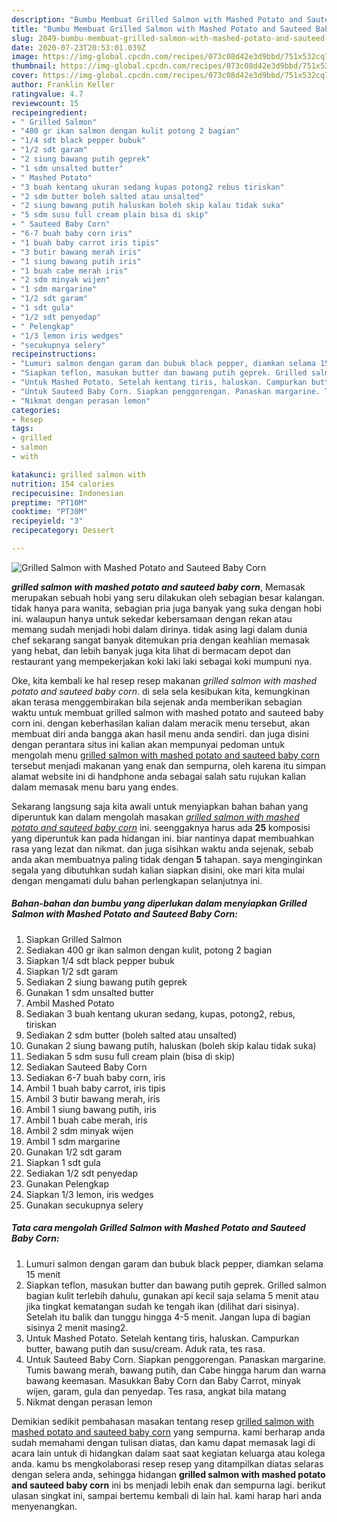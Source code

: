 ```yaml
---
description: "Bumbu Membuat Grilled Salmon with Mashed Potato and Sauteed Baby Corn Lezat"
title: "Bumbu Membuat Grilled Salmon with Mashed Potato and Sauteed Baby Corn Lezat"
slug: 2049-bumbu-membuat-grilled-salmon-with-mashed-potato-and-sauteed-baby-corn-lezat
date: 2020-07-23T20:53:01.039Z
image: https://img-global.cpcdn.com/recipes/073c08d42e3d9bbd/751x532cq70/grilled-salmon-with-mashed-potato-and-sauteed-baby-corn-foto-resep-utama.jpg
thumbnail: https://img-global.cpcdn.com/recipes/073c08d42e3d9bbd/751x532cq70/grilled-salmon-with-mashed-potato-and-sauteed-baby-corn-foto-resep-utama.jpg
cover: https://img-global.cpcdn.com/recipes/073c08d42e3d9bbd/751x532cq70/grilled-salmon-with-mashed-potato-and-sauteed-baby-corn-foto-resep-utama.jpg
author: Franklin Keller
ratingvalue: 4.7
reviewcount: 15
recipeingredient:
- " Grilled Salmon"
- "400 gr ikan salmon dengan kulit potong 2 bagian"
- "1/4 sdt black pepper bubuk"
- "1/2 sdt garam"
- "2 siung bawang putih geprek"
- "1 sdm unsalted butter"
- " Mashed Potato"
- "3 buah kentang ukuran sedang kupas potong2 rebus tiriskan"
- "2 sdm butter boleh salted atau unsalted"
- "2 siung bawang putih haluskan boleh skip kalau tidak suka"
- "5 sdm susu full cream plain bisa di skip"
- " Sauteed Baby Corn"
- "6-7 buah baby corn iris"
- "1 buah baby carrot iris tipis"
- "3 butir bawang merah iris"
- "1 siung bawang putih iris"
- "1 buah cabe merah iris"
- "2 sdm minyak wijen"
- "1 sdm margarine"
- "1/2 sdt garam"
- "1 sdt gula"
- "1/2 sdt penyedap"
- " Pelengkap"
- "1/3 lemon iris wedges"
- "secukupnya selery"
recipeinstructions:
- "Lumuri salmon dengan garam dan bubuk black pepper, diamkan selama 15 menit"
- "Siapkan teflon, masukan butter dan bawang putih geprek. Grilled salmon bagian kulit terlebih dahulu, gunakan api kecil saja selama 5 menit atau jika tingkat kematangan sudah ke tengah ikan (dilihat dari sisinya). Setelah itu balik dan tunggu hingga 4-5 menit. Jangan lupa di bagian sisinya 2 menit masing2."
- "Untuk Mashed Potato. Setelah kentang tiris, haluskan. Campurkan butter, bawang putih dan susu/cream. Aduk rata, tes rasa."
- "Untuk Sauteed Baby Corn. Siapkan penggorengan. Panaskan margarine. Tumis bawang merah, bawang putih, dan Cabe hingga harum dan warna bawang keemasan. Masukkan Baby Corn dan Baby Carrot, minyak wijen, garam, gula dan penyedap. Tes rasa, angkat bila matang"
- "Nikmat dengan perasan lemon"
categories:
- Resep
tags:
- grilled
- salmon
- with

katakunci: grilled salmon with 
nutrition: 154 calories
recipecuisine: Indonesian
preptime: "PT10M"
cooktime: "PT30M"
recipeyield: "3"
recipecategory: Dessert

---
```



![Grilled Salmon with Mashed Potato and Sauteed Baby Corn](https://img-global.cpcdn.com/recipes/073c08d42e3d9bbd/751x532cq70/grilled-salmon-with-mashed-potato-and-sauteed-baby-corn-foto-resep-utama.jpg)

<b><i>grilled salmon with mashed potato and sauteed baby corn</i></b>, Memasak merupakan sebuah hobi yang seru dilakukan oleh sebagian besar kalangan. tidak hanya para wanita, sebagian pria juga banyak yang suka dengan hobi ini. walaupun hanya untuk sekedar kebersamaan dengan rekan atau memang sudah menjadi hobi dalam dirinya. tidak asing lagi dalam dunia chef sekarang sangat banyak ditemukan pria dengan keahlian memasak yang hebat, dan lebih banyak juga kita lihat di bermacam depot dan restaurant yang mempekerjakan koki laki laki sebagai koki mumpuni nya.

Oke, kita kembali ke hal resep resep makanan <i>grilled salmon with mashed potato and sauteed baby corn</i>. di sela sela kesibukan kita, kemungkinan akan terasa menggembirakan bila sejenak anda memberikan sebagian waktu untuk membuat grilled salmon with mashed potato and sauteed baby corn ini. dengan keberhasilan kalian dalam meracik menu tersebut, akan membuat diri anda bangga akan hasil menu anda sendiri. dan juga disini dengan perantara situs ini kalian akan mempunyai pedoman untuk mengolah menu <u>grilled salmon with mashed potato and sauteed baby corn</u> tersebut menjadi makanan yang enak dan sempurna, oleh karena itu simpan alamat website ini di handphone anda sebagai salah satu rujukan kalian dalam memasak menu baru yang endes.




Sekarang langsung saja kita awali untuk menyiapkan bahan bahan yang diperuntuk kan dalam mengolah masakan <u><i>grilled salmon with mashed potato and sauteed baby corn</i></u> ini. seenggaknya harus ada <b>25</b> komposisi yang diperuntuk kan pada hidangan ini. biar nantinya dapat membuahkan rasa yang lezat dan nikmat. dan juga sisihkan waktu anda sejenak, sebab anda akan membuatnya paling tidak dengan <b>5</b> tahapan. saya menginginkan segala yang dibutuhkan sudah kalian siapkan disini, oke mari kita mulai dengan mengamati dulu bahan perlengkapan selanjutnya ini.

<!--inarticleads1-->

##### Bahan-bahan dan bumbu yang diperlukan dalam menyiapkan Grilled Salmon with Mashed Potato and Sauteed Baby Corn:

1. Siapkan  Grilled Salmon
1. Sediakan 400 gr ikan salmon dengan kulit, potong 2 bagian
1. Siapkan 1/4 sdt black pepper bubuk
1. Siapkan 1/2 sdt garam
1. Sediakan 2 siung bawang putih geprek
1. Gunakan 1 sdm unsalted butter
1. Ambil  Mashed Potato
1. Sediakan 3 buah kentang ukuran sedang, kupas, potong2, rebus, tiriskan
1. Sediakan 2 sdm butter (boleh salted atau unsalted)
1. Gunakan 2 siung bawang putih, haluskan (boleh skip kalau tidak suka)
1. Sediakan 5 sdm susu full cream plain (bisa di skip)
1. Sediakan  Sauteed Baby Corn
1. Sediakan 6-7 buah baby corn, iris
1. Ambil 1 buah baby carrot, iris tipis
1. Ambil 3 butir bawang merah, iris
1. Ambil 1 siung bawang putih, iris
1. Ambil 1 buah cabe merah, iris
1. Ambil 2 sdm minyak wijen
1. Ambil 1 sdm margarine
1. Gunakan 1/2 sdt garam
1. Siapkan 1 sdt gula
1. Sediakan 1/2 sdt penyedap
1. Gunakan  Pelengkap
1. Siapkan 1/3 lemon, iris wedges
1. Gunakan secukupnya selery




<!--inarticleads2-->

##### Tata cara mengolah Grilled Salmon with Mashed Potato and Sauteed Baby Corn:

1. Lumuri salmon dengan garam dan bubuk black pepper, diamkan selama 15 menit
1. Siapkan teflon, masukan butter dan bawang putih geprek. Grilled salmon bagian kulit terlebih dahulu, gunakan api kecil saja selama 5 menit atau jika tingkat kematangan sudah ke tengah ikan (dilihat dari sisinya). Setelah itu balik dan tunggu hingga 4-5 menit. Jangan lupa di bagian sisinya 2 menit masing2.
1. Untuk Mashed Potato. Setelah kentang tiris, haluskan. Campurkan butter, bawang putih dan susu/cream. Aduk rata, tes rasa.
1. Untuk Sauteed Baby Corn. Siapkan penggorengan. Panaskan margarine. Tumis bawang merah, bawang putih, dan Cabe hingga harum dan warna bawang keemasan. Masukkan Baby Corn dan Baby Carrot, minyak wijen, garam, gula dan penyedap. Tes rasa, angkat bila matang
1. Nikmat dengan perasan lemon




Demikian sedikit pembahasan masakan tentang resep <u>grilled salmon with mashed potato and sauteed baby corn</u> yang sempurna. kami berharap anda sudah memahami dengan tulisan diatas, dan kamu dapat memasak lagi di acara lain untuk di hidangkan dalam saat saat kegiatan keluarga atau kolega anda. kamu bs mengkolaborasi resep resep yang ditampilkan diatas selaras dengan selera anda, sehingga hidangan <b>grilled salmon with mashed potato and sauteed baby corn</b> ini bs menjadi lebih enak dan sempurna lagi. berikut ulasan singkat ini, sampai bertemu kembali di lain hal. kami harap hari anda menyenangkan.

